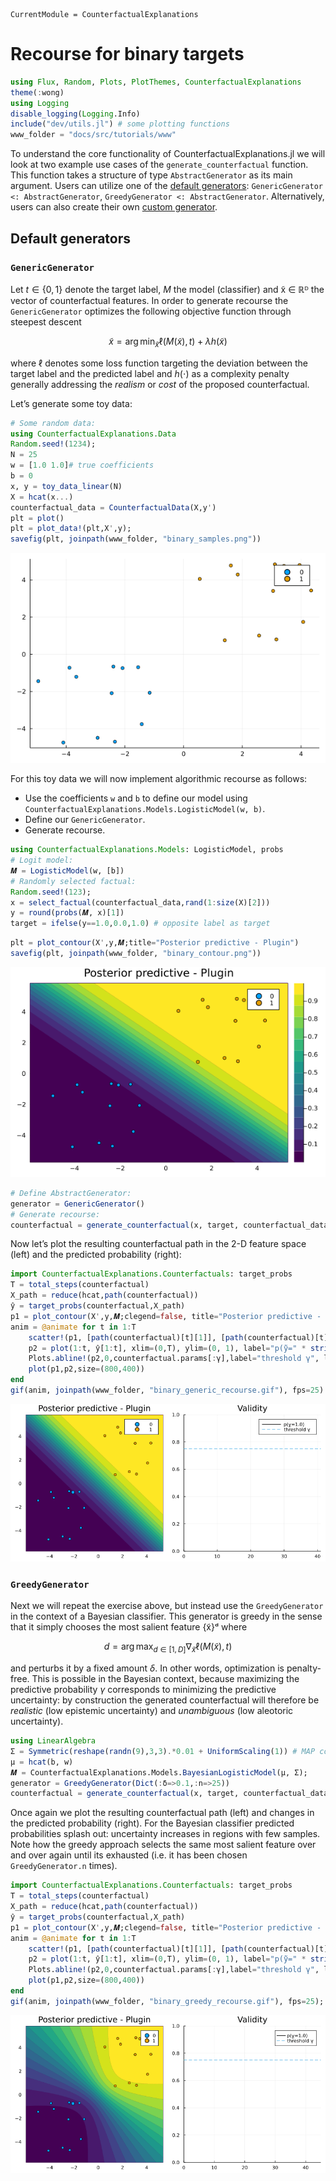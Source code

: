 ``` @meta
CurrentModule = CounterfactualExplanations 
```

# Recourse for binary targets

``` julia
using Flux, Random, Plots, PlotThemes, CounterfactualExplanations
theme(:wong)
using Logging
disable_logging(Logging.Info)
include("dev/utils.jl") # some plotting functions
www_folder = "docs/src/tutorials/www"
```

To understand the core functionality of CounterfactualExplanations.jl we will look at two example use cases of the `generate_counterfactual` function. This function takes a structure of type `AbstractGenerator` as its main argument. Users can utilize one of the [default generators](#default-generators): `GenericGenerator <: AbstractGenerator`, `GreedyGenerator <: AbstractGenerator`. Alternatively, users can also create their own [custom generator](#custom-generators).

## Default generators

### `GenericGenerator`

Let *t* ∈ {0, 1} denote the target label, *M* the model (classifier) and x̃ ∈ ℝᴰ the vector of counterfactual features. In order to generate recourse the `GenericGenerator` optimizes the following objective function through steepest descent

``` math
\tilde{x} = \arg \min_{\tilde{x}}  \ell(M(\tilde{x}),t) + \lambda h(\tilde{x})
```

where ℓ denotes some loss function targeting the deviation between the target label and the predicted label and *h*(⋅) as a complexity penalty generally addressing the *realism* or *cost* of the proposed counterfactual.

Let’s generate some toy data:

``` julia
# Some random data:
using CounterfactualExplanations.Data
Random.seed!(1234);
N = 25
w = [1.0 1.0]# true coefficients
b = 0
x, y = toy_data_linear(N)
X = hcat(x...)
counterfactual_data = CounterfactualData(X,y')
plt = plot()
plt = plot_data!(plt,X',y);
savefig(plt, joinpath(www_folder, "binary_samples.png"))
```

![](www/binary_samples.png)

For this toy data we will now implement algorithmic recourse as follows:

-   Use the coefficients `w` and `b` to define our model using `CounterfactualExplanations.Models.LogisticModel(w, b)`.
-   Define our `GenericGenerator`.
-   Generate recourse.

``` julia
using CounterfactualExplanations.Models: LogisticModel, probs 
# Logit model:
𝑴 = LogisticModel(w, [b])
# Randomly selected factual:
Random.seed!(123);
x = select_factual(counterfactual_data,rand(1:size(X)[2]))
y = round(probs(𝑴, x)[1])
target = ifelse(y==1.0,0.0,1.0) # opposite label as target
```

``` julia
plt = plot_contour(X',y,𝑴;title="Posterior predictive - Plugin")
savefig(plt, joinpath(www_folder, "binary_contour.png"))
```

![](www/binary_contour.png)

``` julia
# Define AbstractGenerator:
generator = GenericGenerator()
# Generate recourse:
counterfactual = generate_counterfactual(x, target, counterfactual_data, 𝑴, generator); # generate recourse
```

Now let’s plot the resulting counterfactual path in the 2-D feature space (left) and the predicted probability (right):

``` julia
import CounterfactualExplanations.Counterfactuals: target_probs
T = total_steps(counterfactual)
X_path = reduce(hcat,path(counterfactual))
ŷ = target_probs(counterfactual,X_path)
p1 = plot_contour(X',y,𝑴;clegend=false, title="Posterior predictive - Plugin")
anim = @animate for t in 1:T
    scatter!(p1, [path(counterfactual)[t][1]], [path(counterfactual)[t][2]], ms=5, color=Int(y), label="")
    p2 = plot(1:t, ŷ[1:t], xlim=(0,T), ylim=(0, 1), label="p(ỹ=" * string(target) * ")", title="Validity", lc=:black)
    Plots.abline!(p2,0,counterfactual.params[:γ],label="threshold γ", ls=:dash) # decision boundary
    plot(p1,p2,size=(800,400))
end
gif(anim, joinpath(www_folder, "binary_generic_recourse.gif"), fps=25)
```

![](www/binary_generic_recourse.gif)

### `GreedyGenerator`

Next we will repeat the exercise above, but instead use the `GreedyGenerator` in the context of a Bayesian classifier. This generator is greedy in the sense that it simply chooses the most salient feature {x̃}ᵈ where

``` math
d=\arg\max_{d \in [1,D]} \nabla_{\tilde{x}} \ell(M(\tilde{x}),t)
```

and perturbs it by a fixed amount *δ*. In other words, optimization is penalty-free. This is possible in the Bayesian context, because maximizing the predictive probability *γ* corresponds to minimizing the predictive uncertainty: by construction the generated counterfactual will therefore be *realistic* (low epistemic uncertainty) and *unambiguous* (low aleotoric uncertainty).

``` julia
using LinearAlgebra
Σ = Symmetric(reshape(randn(9),3,3).*0.01 + UniformScaling(1)) # MAP covariance matrix
μ = hcat(b, w)
𝑴 = CounterfactualExplanations.Models.BayesianLogisticModel(μ, Σ);
generator = GreedyGenerator(Dict(:δ=>0.1,:n=>25))
counterfactual = generate_counterfactual(x, target, counterfactual_data, 𝑴, generator); # generate counterfactual
```

Once again we plot the resulting counterfactual path (left) and changes in the predicted probability (right). For the Bayesian classifier predicted probabilities splash out: uncertainty increases in regions with few samples. Note how the greedy approach selects the same most salient feature over and over again until its exhausted (i.e. it has been chosen `GreedyGenerator.n` times).

``` julia
import CounterfactualExplanations.Counterfactuals: target_probs
T = total_steps(counterfactual)
X_path = reduce(hcat,path(counterfactual))
ŷ = target_probs(counterfactual,X_path)
p1 = plot_contour(X',y,𝑴;clegend=false, title="Posterior predictive - Plugin")
anim = @animate for t in 1:T
    scatter!(p1, [path(counterfactual)[t][1]], [path(counterfactual)[t][2]], ms=5, color=Int(y), label="")
    p2 = plot(1:t, ŷ[1:t], xlim=(0,T), ylim=(0, 1), label="p(ỹ=" * string(target) * ")", title="Validity", lc=:black)
    Plots.abline!(p2,0,counterfactual.params[:γ],label="threshold γ", ls=:dash) # decision boundary
    plot(p1,p2,size=(800,400))
end
gif(anim, joinpath(www_folder, "binary_greedy_recourse.gif"), fps=25);
```

![](www/binary_greedy_recourse.gif)
